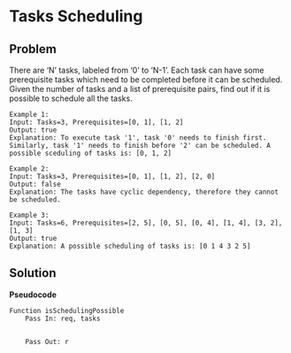 # Tasks Scheduling 

## Problem

There are ‘N’ tasks, labeled from ‘0’ to ‘N-1’. Each task can have some prerequisite tasks which need to be completed before it can be scheduled. Given the number of tasks and a list of prerequisite pairs, find out if it is possible to schedule all the tasks.

```
Example 1:
Input: Tasks=3, Prerequisites=[0, 1], [1, 2]
Output: true
Explanation: To execute task '1', task '0' needs to finish first. Similarly, task '1' needs to finish before '2' can be scheduled. A possible sceduling of tasks is: [0, 1, 2] 

Example 2:
Input: Tasks=3, Prerequisites=[0, 1], [1, 2], [2, 0]
Output: false
Explanation: The tasks have cyclic dependency, therefore they cannot be scheduled.

Example 3:
Input: Tasks=6, Prerequisites=[2, 5], [0, 5], [0, 4], [1, 4], [3, 2], [1, 3]
Output: true
Explanation: A possible scheduling of tasks is: [0 1 4 3 2 5] 
```

## Solution 

**Pseudocode**

```pseudocode
Function isSchedulingPossible
	Pass In: req, tasks
	
	
	Pass Out: r
```

